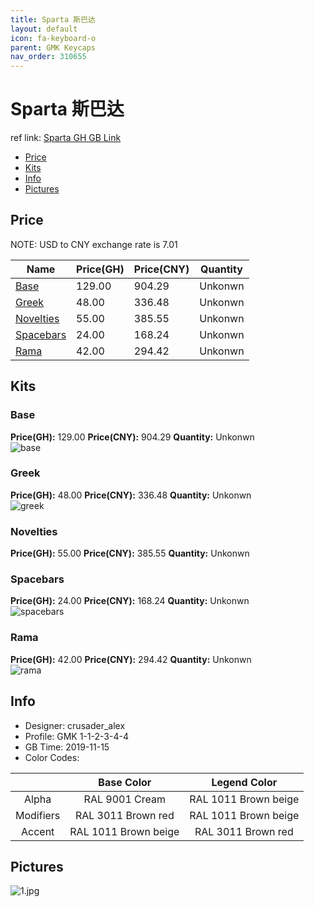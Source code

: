 ```yaml
---
title: Sparta 斯巴达
layout: default
icon: fa-keyboard-o
parent: GMK Keycaps
nav_order: 310655
---
```


# Sparta 斯巴达

ref link: [Sparta GH GB Link](https://geekhack.org/index.php?topic=103429.0)  

* [Price](#price)  
* [Kits](#kits)  
* [Info](#info)  
* [Pictures](#pictures)  


## Price  
NOTE: USD to CNY exchange rate is 7.01

| Name          | Price(GH)    |  Price(CNY) | Quantity |
| ------------- | ------------ |  ---------- | -------- |
|[Base](#base)|129.00|904.29|Unkonwn|
|[Greek](#greek)|48.00|336.48|Unkonwn|
|[Novelties](#novelties)|55.00|385.55|Unkonwn|
|[Spacebars](#spacebars)|24.00|168.24|Unkonwn|
|[Rama](#rama)|42.00|294.42|Unkonwn|


## Kits  
### Base  
**Price(GH):** 129.00    **Price(CNY):** 904.29    **Quantity:** Unkonwn  
<img src="{{ 'assets/images/gmk-keycaps/sparta/kits_pics/base.jpg' | relative_url }}" alt="base" class="image featured">

### Greek  
**Price(GH):** 48.00    **Price(CNY):** 336.48    **Quantity:** Unkonwn  
<img src="{{ 'assets/images/gmk-keycaps/sparta/kits_pics/greek.png' | relative_url }}" alt="greek" class="image featured">

### Novelties  
**Price(GH):** 55.00    **Price(CNY):** 385.55    **Quantity:** Unkonwn  
### Spacebars  
**Price(GH):** 24.00    **Price(CNY):** 168.24    **Quantity:** Unkonwn  
<img src="{{ 'assets/images/gmk-keycaps/sparta/kits_pics/spacebars.jpg' | relative_url }}" alt="spacebars" class="image featured">

### Rama  
**Price(GH):** 42.00    **Price(CNY):** 294.42    **Quantity:** Unkonwn  
<img src="{{ 'assets/images/gmk-keycaps/sparta/kits_pics/rama.png' | relative_url }}" alt="rama" class="image featured">


## Info  
* Designer: crusader_alex  
* Profile: GMK 1-1-2-3-4-4  
* GB Time: 2019-11-15  
* Color Codes: 

| |Base Color     | Legend Color
| :-------------: | :-------------: | :------------:
|Alpha|RAL 9001 Cream|RAL 1011 Brown beige
|Modifiers|RAL 3011 Brown red|RAL 1011 Brown beige
|Accent|RAL 1011 Brown beige|RAL 3011 Brown red

## Pictures  
<img src="{{ 'assets/images/gmk-keycaps/sparta/rendering_pics/1.jpg' | relative_url }}" alt="1.jpg" class="image featured">
